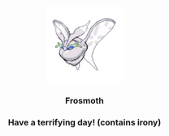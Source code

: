 <p align="center">
    <img src="https://raw.githubusercontent.com/PokeAPI/sprites/master/sprites/pokemon/873.png" width="150" height="150">
</p>
<h3 align="center"> <b>Frosmoth</b></h3>
<h3 align="center">Have a terrifying day! (contains irony)</h3>
